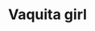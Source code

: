---
title: Vaquita girl
date: 
draft: false

# descripcion
description : Pulsera de plata 925

materials: Plata 925

color: Plata y rojo

dimensions: 16cm largo

code: 03-09-0568

type: "Pulseras"

categories: []

price: $5.120,00

price_eftvo: $4.350,00

# Images
# first image will be shown in the product page
images:
  # - image: "images/path_to_image"
  # La ubicacion de las imagenes es imagenes/Pulseras/Pulseras.Plata/03-09-0568-vaquita-girl
  - image: "./images/pulseras/plata/03-09-0568.JPG"
---